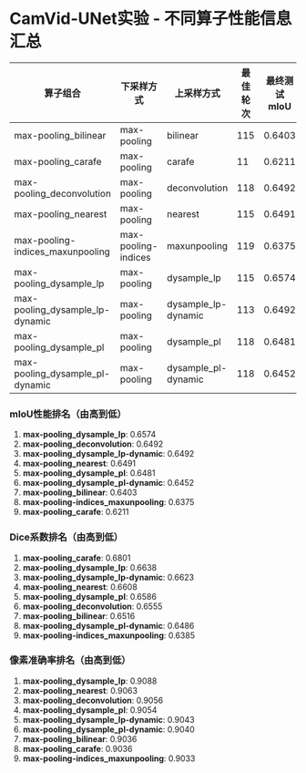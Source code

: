 # CamVid-UNet实验 - 不同算子性能信息汇总


| 算子组合 | 下采样方式 | 上采样方式 | 最佳轮次 | 最终测试mIoU | 测试Dice | 测试像素准确率 |
|---------|-----------|-----------|----------|-------------|----------|-------------|
| max-pooling_bilinear | max-pooling | bilinear | 115 | 0.6403 | 0.6516 | 0.9036 |
| max-pooling_carafe | max-pooling | carafe | 11 | 0.6211 | 0.6801 | 0.9036 |
| max-pooling_deconvolution | max-pooling | deconvolution | 118 | 0.6492 | 0.6555 | 0.9056 |
| max-pooling_nearest | max-pooling | nearest | 115 | 0.6491 | 0.6608 | 0.9063 |
| max-pooling-indices_maxunpooling | max-pooling-indices | maxunpooling | 119 | 0.6375 | 0.6385 | 0.9033 |
| max-pooling_dysample_lp | max-pooling | dysample_lp | 115 | 0.6574 | 0.6638 | 0.9088 |
| max-pooling_dysample_lp-dynamic | max-pooling | dysample_lp-dynamic | 113 | 0.6492 | 0.6623 | 0.9043 |
| max-pooling_dysample_pl | max-pooling | dysample_pl | 118 | 0.6481 | 0.6586 | 0.9054 |
| max-pooling_dysample_pl-dynamic | max-pooling | dysample_pl-dynamic | 118 | 0.6452 | 0.6486 | 0.9040 |


### mIoU性能排名（由高到低）
1. **max-pooling_dysample_lp**: 0.6574
2. **max-pooling_deconvolution**: 0.6492
3. **max-pooling_dysample_lp-dynamic**: 0.6492
4. **max-pooling_nearest**: 0.6491
5. **max-pooling_dysample_pl**: 0.6481
6. **max-pooling_dysample_pl-dynamic**: 0.6452
7. **max-pooling_bilinear**: 0.6403
8. **max-pooling-indices_maxunpooling**: 0.6375
9. **max-pooling_carafe**: 0.6211

### Dice系数排名（由高到低）
1. **max-pooling_carafe**: 0.6801
2. **max-pooling_dysample_lp**: 0.6638
3. **max-pooling_dysample_lp-dynamic**: 0.6623
4. **max-pooling_nearest**: 0.6608
5. **max-pooling_dysample_pl**: 0.6586
6. **max-pooling_deconvolution**: 0.6555
7. **max-pooling_bilinear**: 0.6516
8. **max-pooling_dysample_pl-dynamic**: 0.6486
9. **max-pooling-indices_maxunpooling**: 0.6385

### 像素准确率排名（由高到低）
1. **max-pooling_dysample_lp**: 0.9088
2. **max-pooling_nearest**: 0.9063
3. **max-pooling_deconvolution**: 0.9056
4. **max-pooling_dysample_pl**: 0.9054
5. **max-pooling_dysample_lp-dynamic**: 0.9043
6. **max-pooling_dysample_pl-dynamic**: 0.9040
7. **max-pooling_bilinear**: 0.9036
8. **max-pooling_carafe**: 0.9036
9. **max-pooling-indices_maxunpooling**: 0.9033